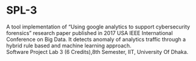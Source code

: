 # SPL-3
A tool implementation of “Using google analytics to support cybersecurity forensics” research paper published in 2017 USA IEEE International Conference on Big Data. It detects anomaly of analytics traffic through a hybrid rule based and machine learning approach.
<br>
Software Project Lab 3 (6 Credits),8th Semester, IIT, University Of Dhaka.
